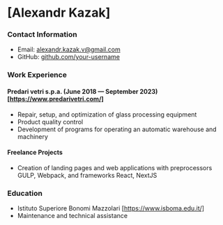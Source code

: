 # [Alexandr Kazak]

### Contact Information

- Email: alexandr.kazak.v@gmail.com
- GitHub: [github.com/your-username](https://github.com/alexkazak-oss)

### Work Experience

#### Predari vetri s.p.a. (June 2018 — September 2023) [https://www.predarivetri.com/]

- Repair, setup, and optimization of glass processing equipment
- Product quality control
- Development of programs for operating an automatic warehouse and machinery

#### Freelance Projects

- Creation of landing pages and web applications with preprocessors GULP, Webpack, and frameworks React, NextJS

### Education

- Istituto Superiore Bonomi Mazzolari [https://www.isboma.edu.it/]
- Maintenance and technical assistance
